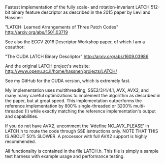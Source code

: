 Fastest implementation of the fully scale-
and rotation-invariant LATCH 512-bit binary
feature descriptor as described in the 2015
paper by Levi and Hassner:

"LATCH: Learned Arrangements of Three Patch Codes"
http://arxiv.org/abs/1501.03719

See also the ECCV 2016 Descriptor Workshop paper, of which I am a coauthor:

"The CUDA LATCH Binary Descriptor"
http://arxiv.org/abs/1609.03986

And the original LATCH project's website:
http://www.openu.ac.il/home/hassner/projects/LATCH/

See my GitHub for the CUDA version, which is extremely fast.

My implementation uses multithreading, SSE2/3/4/4.1, AVX, AVX2, and 
many many careful optimizations to implement the
algorithm as described in the paper, but at great speed.
This implementation outperforms the reference implementation by 800%
single-threaded or 3200% multi-threaded (!) while exactly matching
the reference implementation's output and capabilities.

If you do not have AVX2, uncomment the '#define NO_AVX_PLEASE' in LATCH.h to route the code
through SSE isntructions only. NOTE THAT THIS IS ABOUT 50% SLOWER.
A processor with full AVX2 support is highly recommended.

All functionality is contained in the file LATCH.h. This file
is simply a sample test harness with example usage and
performance testing.
